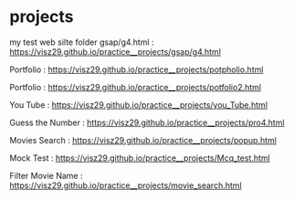 # projects
my test web silte 
folder gsap/g4.html : https://visz29.github.io/practice__projects/gsap/g4.html

Portfolio : https://visz29.github.io/practice__projects/potpholio.html

Portfolio : https://visz29.github.io/practice__projects/potfolio2.html

You Tube  : https://visz29.github.io/practice__projects/you_Tube.html

Guess the Number :  https://visz29.github.io/practice__projects/pro4.html

Movies Search :  https://visz29.github.io/practice__projects/popup.html

Mock Test :  https://visz29.github.io/practice__projects/Mcq_test.html

Filter Movie Name :  https://visz29.github.io/practice__projects/movie_search.html
